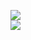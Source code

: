 [![](https://img.shields.io/badge/Made%20With-Github%20Spray-lightgrey.svg?style=for-the-badge&logo=github)](https://github.com/Annihil/github-spray#31301)  
[![](https://i.imgur.com/2DrTn0Z.gif)](https://github.com/Annihil/github-spray)
